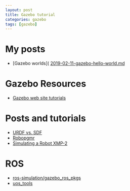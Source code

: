 ```yaml
---
layout: post
title: Gazebo tutorial 
categories: gazebo
tags: [gazebo]
---
```


# My posts
- [Gazebo worlds]( [2019-02-11-gazebo-hello-world.md](https://amire2000.github.io/gazebo/:/gazebo-hello-world/)

# Gazebo Resources
- [Gazebo web site tutorials](http://gazebosim.org/tutorials)

# Posts and tutorials
- [URDF vs. SDF](https://github.com/modulabs/gazebo-tutorial/wiki/URDF-vs.-SDF)
- [Robopgmr](http://www.robopgmr.com/?p=6071)
- [Simulating a Robot XMP-2](https://www.element14.com/community/community/applications/robotics/blog/2015/11/21/simulating-a-robot-xmp-2)
# ROS
- [ros-simulation/gazebo_ros_pkgs
](https://github.com/ros-simulation/gazebo_ros_pkgs/blob/ef4da48492c60f6a06f2fb2e057c201314bf9f03/gazebo_ros/src/gazebo_ros_api_plugin.cpp)
- [uos_tools](https://github.com/uos/uos_tools/tree/fuerte)
